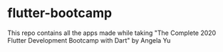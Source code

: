 # flutter-bootcamp
This repo contains all the apps made while taking "The Complete 2020 Flutter Development Bootcamp with Dart" by Angela Yu
